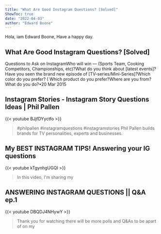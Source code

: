 ```yaml
---
title: "What Are Good Instagram Questions? [Solved]"
ShowToc: true 
date: "2022-04-03"
author: "Edward Boone" 
---
```


Hola, iam Edward Boone, Have a happy day.
## What Are Good Instagram Questions? [Solved]
 Questions to Ask on InstagramWho will win — (Sports Team, Cooking Competitors, Championships, etc)?What do you think about [latest events]?Have you seen the brand new episode of [TV-series/Mini-Series]?Which color do you prefer? ( 
 Which product do you prefer?Where are you from?What do you do?•20 Mar 2015

## Instagram Stories - Instagram Story Questions Ideas | Phil Pallen
{{< youtube BJjfDYyctfo >}}
>#philpallen #instagramquestions #instagramstories Phil Pallen builds brands for TV personalities, experts and businesses.

## My BEST INSTAGRAM TIPS! Answering your IG questions
{{< youtube kTgynhgUGQI >}}
>In this video, I'm sharing my 

## ANSWERING INSTAGRAM QUESTIONS || Q&A ep.1
{{< youtube DBQDJ4NHywY >}}
>Thank you for watching there will be more polls and Q&As to be apart of on my 

